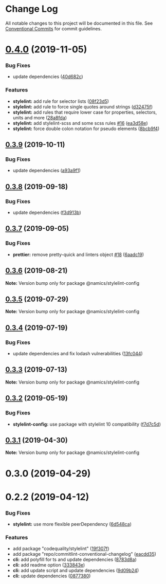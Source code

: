 # Change Log

All notable changes to this project will be documented in this file.
See [Conventional Commits](https://conventionalcommits.org) for commit guidelines.

# [0.4.0](https://github.com/namics/frontend-defaults/compare/@namics/stylelint-config@0.3.9...@namics/stylelint-config@0.4.0) (2019-11-05)

### Bug Fixes

-   update dependencies ([40d682c](https://github.com/namics/frontend-defaults/commit/40d682c7f67ed7990295c171b6898b74a52ebb70))

### Features

-   **stylelint:** add rule for selector lists ([08f23d5](https://github.com/namics/frontend-defaults/commit/08f23d57b2394205095a881e8b68b8d878ccfcf0))
-   **stylelint:** add rule to force single quotes around strings ([d32475f](https://github.com/namics/frontend-defaults/commit/d32475fe1e7c0ad0cee54e159ba7926fe0cd5c81))
-   **stylelint:** add rules that require lower case for properties, selectors, units and more ([28a8fda](https://github.com/namics/frontend-defaults/commit/28a8fdaf9ed136042010d05fdb54b78bf703dc5e))
-   **stylelint:** add stylelint-scss and some scss rules [#16](https://github.com/namics/frontend-defaults/issues/16) ([ea3d58e](https://github.com/namics/frontend-defaults/commit/ea3d58ee5b4cdbf0ebd5e3b7a194aaa0297b4b70))
-   **stylelint:** force double colon notation for pseudo elements ([8bcb9f4](https://github.com/namics/frontend-defaults/commit/8bcb9f4429024b941c47f52b68cbf14d845051e4))

## [0.3.9](https://github.com/namics/frontend-defaults/compare/@namics/stylelint-config@0.3.8...@namics/stylelint-config@0.3.9) (2019-10-11)

### Bug Fixes

-   update dependencies ([a93a9f1](https://github.com/namics/frontend-defaults/commit/a93a9f15adf85b7c949bc47040a67e190eedd77e))

## [0.3.8](https://github.com/namics/frontend-defaults/compare/@namics/stylelint-config@0.3.7...@namics/stylelint-config@0.3.8) (2019-09-18)

### Bug Fixes

-   update dependencies ([f3d913b](https://github.com/namics/frontend-defaults/commit/f3d913b))

## [0.3.7](https://github.com/namics/frontend-defaults/compare/@namics/stylelint-config@0.3.6...@namics/stylelint-config@0.3.7) (2019-09-05)

### Bug Fixes

-   **prettier:** remove pretty-quick and linters object [#18](https://github.com/namics/frontend-defaults/issues/18) ([6aadc19](https://github.com/namics/frontend-defaults/commit/6aadc19))

## [0.3.6](https://github.com/namics/frontend-defaults/compare/@namics/stylelint-config@0.3.5...@namics/stylelint-config@0.3.6) (2019-08-21)

**Note:** Version bump only for package @namics/stylelint-config

## [0.3.5](https://github.com/namics/frontend-defaults/compare/@namics/stylelint-config@0.3.4...@namics/stylelint-config@0.3.5) (2019-07-29)

**Note:** Version bump only for package @namics/stylelint-config

## [0.3.4](https://github.com/namics/frontend-defaults/compare/@namics/stylelint-config@0.3.3...@namics/stylelint-config@0.3.4) (2019-07-19)

### Bug Fixes

-   update dependencies and fix lodash vulnerabilities ([13fc044](https://github.com/namics/frontend-defaults/commit/13fc044))

## [0.3.3](https://github.com/namics/frontend-defaults/compare/@namics/stylelint-config@0.3.2...@namics/stylelint-config@0.3.3) (2019-07-13)

**Note:** Version bump only for package @namics/stylelint-config

## [0.3.2](https://github.com/namics/frontend-defaults/compare/@namics/stylelint-config@0.3.1...@namics/stylelint-config@0.3.2) (2019-05-19)

### Bug Fixes

-   **stylelint-config:** use package with stylelint 10 compatibility ([f7d7c5d](https://github.com/namics/frontend-defaults/commit/f7d7c5d))

## [0.3.1](https://github.com/namics/frontend-defaults/compare/@namics/stylelint-config@0.3.0...@namics/stylelint-config@0.3.1) (2019-04-30)

**Note:** Version bump only for package @namics/stylelint-config

# 0.3.0 (2019-04-29)

# 0.2.2 (2019-04-12)

### Bug Fixes

-   **stylelint:** use more flexible peerDependency ([6d548ca](https://github.com/namics/frontend-defaults/commit/6d548ca))

### Features

-   add package "codequality/stylelint" ([19f307f](https://github.com/namics/frontend-defaults/commit/19f307f))
-   add package "repo/commitlint-conventional-changelog" ([eacdd35](https://github.com/namics/frontend-defaults/commit/eacdd35))
-   **cli:** add polyfill for ts and update dependencies ([8783d8a](https://github.com/namics/frontend-defaults/commit/8783d8a))
-   **cli:** add readme option ([333843e](https://github.com/namics/frontend-defaults/commit/333843e))
-   **cli:** add update script and update dependencies ([9d09b24](https://github.com/namics/frontend-defaults/commit/9d09b24))
-   **cli:** update dependencies ([0877380](https://github.com/namics/frontend-defaults/commit/0877380))
